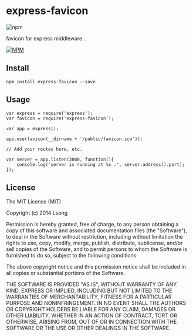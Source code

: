 # express-favicon 

![npm](https://badge.fury.io/js/express-static.png)

favicon for express middleware .

[![NPM](https://nodei.co/npm/express-favicon.png)](https://nodei.co/npm/express-favicon/)

## Install

```
npm install express-favicon --save
```

## Usage

```
var express = require('express');
var favicon = require('express-favicon');

var app = express();

app.use(favicon(__dirname + '/public/favicon.ico'));

// Add your routes here, etc.

var server = app.listen(3000, function(){
	console.log('server is running at %s .', server.address().port);
});

```


## License

The MIT License (MIT)

Copyright (c) 2014 Lsong

Permission is hereby granted, free of charge, to any person obtaining a copy
of this software and associated documentation files (the "Software"), to deal
in the Software without restriction, including without limitation the rights
to use, copy, modify, merge, publish, distribute, sublicense, and/or sell
copies of the Software, and to permit persons to whom the Software is
furnished to do so, subject to the following conditions:

The above copyright notice and this permission notice shall be included in all
copies or substantial portions of the Software.

THE SOFTWARE IS PROVIDED "AS IS", WITHOUT WARRANTY OF ANY KIND, EXPRESS OR
IMPLIED, INCLUDING BUT NOT LIMITED TO THE WARRANTIES OF MERCHANTABILITY,
FITNESS FOR A PARTICULAR PURPOSE AND NONINFRINGEMENT. IN NO EVENT SHALL THE
AUTHORS OR COPYRIGHT HOLDERS BE LIABLE FOR ANY CLAIM, DAMAGES OR OTHER
LIABILITY, WHETHER IN AN ACTION OF CONTRACT, TORT OR OTHERWISE, ARISING FROM,
OUT OF OR IN CONNECTION WITH THE SOFTWARE OR THE USE OR OTHER DEALINGS IN THE
SOFTWARE.

